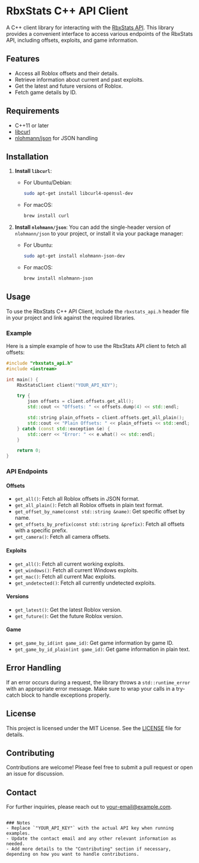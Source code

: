 # RbxStats C++ API Client

A C++ client library for interacting with the [RbxStats API](https://api.rbxstats.xyz). This library provides a convenient interface to access various endpoints of the RbxStats API, including offsets, exploits, and game information.

## Features

- Access all Roblox offsets and their details.
- Retrieve information about current and past exploits.
- Get the latest and future versions of Roblox.
- Fetch game details by ID.

## Requirements

- C++11 or later
- [libcurl](https://curl.se/libcurl/)
- [nlohmann/json](https://github.com/nlohmann/json) for JSON handling

## Installation

1. **Install `libcurl`**:
   - For Ubuntu/Debian:
     ```bash
     sudo apt-get install libcurl4-openssl-dev
     ```
   - For macOS:
     ```bash
     brew install curl
     ```

2. **Install `nlohmann/json`**:
   You can add the single-header version of `nlohmann/json` to your project, or install it via your package manager:
   - For Ubuntu:
     ```bash
     sudo apt-get install nlohmann-json-dev
     ```
   - For macOS:
     ```bash
     brew install nlohmann-json
     ```

## Usage

To use the RbxStats C++ API Client, include the `rbxstats_api.h` header file in your project and link against the required libraries.

### Example

Here is a simple example of how to use the RbxStats API client to fetch all offsets:

```cpp
#include "rbxstats_api.h"
#include <iostream>

int main() {
    RbxStatsClient client("YOUR_API_KEY");

    try {
        json offsets = client.offsets.get_all();
        std::cout << "Offsets: " << offsets.dump(4) << std::endl;

        std::string plain_offsets = client.offsets.get_all_plain();
        std::cout << "Plain Offsets: " << plain_offsets << std::endl;
    } catch (const std::exception &e) {
        std::cerr << "Error: " << e.what() << std::endl;
    }

    return 0;
}
```

### API Endpoints

#### Offsets

- `get_all()`: Fetch all Roblox offsets in JSON format.
- `get_all_plain()`: Fetch all Roblox offsets in plain text format.
- `get_offset_by_name(const std::string &name)`: Get specific offset by name.
- `get_offsets_by_prefix(const std::string &prefix)`: Fetch all offsets with a specific prefix.
- `get_camera()`: Fetch all camera offsets.

#### Exploits

- `get_all()`: Fetch all current working exploits.
- `get_windows()`: Fetch all current Windows exploits.
- `get_mac()`: Fetch all current Mac exploits.
- `get_undetected()`: Fetch all currently undetected exploits.

#### Versions

- `get_latest()`: Get the latest Roblox version.
- `get_future()`: Get the future Roblox version.

#### Game

- `get_game_by_id(int game_id)`: Get game information by game ID.
- `get_game_by_id_plain(int game_id)`: Get game information in plain text.

## Error Handling

If an error occurs during a request, the library throws a `std::runtime_error` with an appropriate error message. Make sure to wrap your calls in a try-catch block to handle exceptions properly.

## License

This project is licensed under the MIT License. See the [LICENSE](LICENSE) file for details.

## Contributing

Contributions are welcome! Please feel free to submit a pull request or open an issue for discussion.

## Contact

For further inquiries, please reach out to [your-email@example.com](mailto:your-email@example.com).

```

### Notes
- Replace `"YOUR_API_KEY"` with the actual API key when running examples.
- Update the contact email and any other relevant information as needed.
- Add more details to the "Contributing" section if necessary, depending on how you want to handle contributions.
